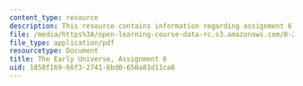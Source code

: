```yaml
---
content_type: resource
description: This resource contains information regarding assignment 6.
file: /media/https%3A/open-learning-course-data-rc.s3.amazonaws.com/8-286-the-early-universe-fall-2013/1850f16966f327416bd0658a81d11ca8_MIT8_286F13_ps6.pdf
file_type: application/pdf
resourcetype: Document
title: The Early Universe, Assignment 6
uid: 1850f169-66f3-2741-6bd0-658a81d11ca8
---
```

